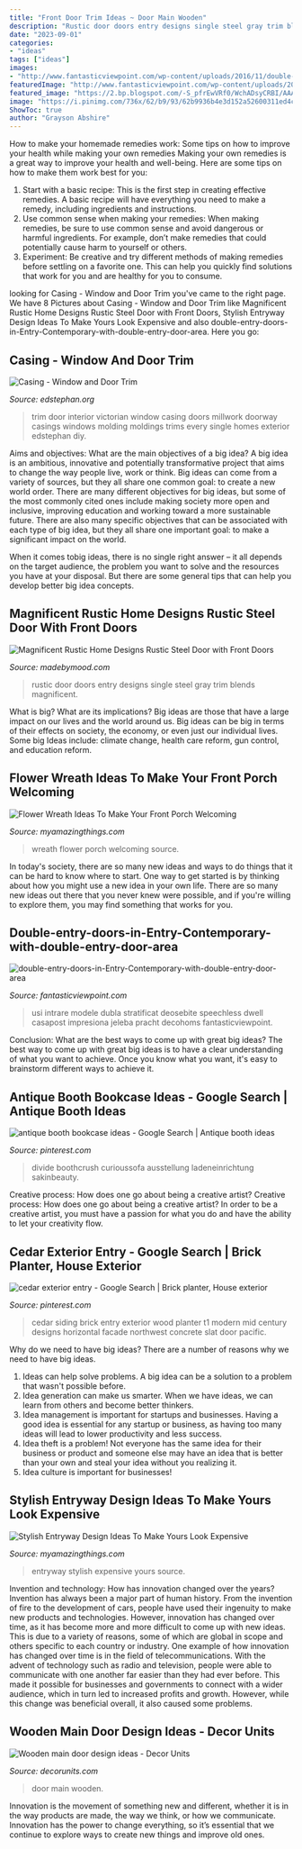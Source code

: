 ```yaml
---
title: "Front Door Trim Ideas ~ Door Main Wooden"
description: "Rustic door doors entry designs single steel gray trim blends magnificent"
date: "2023-09-01"
categories:
- "ideas"
tags: ["ideas"]
images:
- "http://www.fantasticviewpoint.com/wp-content/uploads/2016/11/double-entry-doors-in-Entry-Contemporary-with-double-entry-door-area-rug-7.jpg"
featuredImage: "http://www.fantasticviewpoint.com/wp-content/uploads/2016/11/double-entry-doors-in-Entry-Contemporary-with-double-entry-door-area-rug-7.jpg"
featured_image: "https://2.bp.blogspot.com/-S_pfrEwVRf0/WchADsyCRBI/AAAAAAAA66Y/wunRb9VodtoxQn2J9lnkBMB7_QERP__bgCLcBGAs/s1600/15.jpg"
image: "https://i.pinimg.com/736x/62/b9/93/62b9936b4e3d152a52600311ed4c2054.jpg"
ShowToc: true
author: "Grayson Abshire"
---
```



How to make your homemade remedies work: Some tips on how to improve your health while making your own remedies
Making your own remedies is a great way to improve your health and well-being. Here are some tips on how to make them work best for you: 
1. Start with a basic recipe: This is the first step in creating effective remedies. A basic recipe will have everything you need to make a remedy, including ingredients and instructions. 
2. Use common sense when making your remedies: When making remedies, be sure to use common sense and avoid dangerous or harmful ingredients. For example, don’t make remedies that could potentially cause harm to yourself or others. 
3. Experiment: Be creative and try different methods of making remedies before settling on a favorite one. This can help you quickly find solutions that work for you and are healthy for you to consume.

	

		
looking for Casing - Window and Door Trim you've came to the right page. We have 8 Pictures about Casing - Window and Door Trim like Magnificent Rustic Home Designs Rustic Steel Door with Front Doors, Stylish Entryway Design Ideas To Make Yours Look Expensive and also double-entry-doors-in-Entry-Contemporary-with-double-entry-door-area. Here you go:
		
    
## Casing - Window And Door Trim

<img loading=lazy src="http://www.edstephan.org/woodworking/trim3.jpg" onerror="this.onerror=null;this.src='https://tse2.mm.bing.net/th?id=OIP.MwXBhsSZwEzpp47NLbvUTgHaJ4&amp;pid=15.1';" alt="Casing - Window and Door Trim">

_Source: edstephan.org_

>trim door interior victorian window casing doors millwork doorway casings windows molding moldings trims every single homes exterior edstephan diy. 

	

Aims and objectives: What are the main objectives of a big idea?
A big idea is an ambitious, innovative and potentially transformative project that aims to change the way people live, work or think. Big ideas can come from a variety of sources, but they all share one common goal: to create a new world order.
There are many different objectives for big ideas, but some of the most commonly cited ones include making society more open and inclusive, improving education and working toward a more sustainable future. There are also many specific objectives that can be associated with each type of big idea, but they all share one important goal: to make a significant impact on the world.



When it comes tobig ideas, there is no single right answer – it all depends on the target audience, the problem you want to solve and the resources you have at your disposal. But there are some general tips that can help you develop better big idea concepts.

    
## Magnificent Rustic Home Designs Rustic Steel Door With Front Doors

<img loading=lazy src="https://madebymood.com/wp-content/uploads/2019/10/Magnificent-Rustic-Home-Designs-Rustic-Steel-Door-With-Entry-Door-Designs-And-Front-Doors-Black-Front-Door-Designs-Ideas-Single-Entry-Doors-Gray.jpg" onerror="this.onerror=null;this.src='https://tse2.mm.bing.net/th?id=OIP.S4xGrANi09p9Mle9VA1JyAAAAA&amp;pid=15.1';" alt="Magnificent Rustic Home Designs Rustic Steel Door with Front Doors">

_Source: madebymood.com_

>rustic door doors entry designs single steel gray trim blends magnificent. 

	

What is big? What are its implications?
Big ideas are those that have a large impact on our lives and the world around us. Big ideas can be big in terms of their effects on society, the economy, or even just our individual lives. Some big Ideas include: climate change, health care reform, gun control, and education reform.

    
## Flower Wreath Ideas To Make Your Front Porch Welcoming

<img loading=lazy src="https://myamazingthings.com/wp-content/uploads/2017/07/flower-wreath-1.jpg" onerror="this.onerror=null;this.src='https://tse4.mm.bing.net/th?id=OIP.heR2IvaZF84yqQNwZIzEzwHaJ4&amp;pid=15.1';" alt="Flower Wreath Ideas To Make Your Front Porch Welcoming">

_Source: myamazingthings.com_

>wreath flower porch welcoming source. 

	

In today's society, there are so many new ideas and ways to do things that it can be hard to know where to start. One way to get started is by thinking about how you might use a new idea in your own life. There are so many new ideas out there that you never knew were possible, and if you're willing to explore them, you may find something that works for you.

    
## Double-entry-doors-in-Entry-Contemporary-with-double-entry-door-area

<img loading=lazy src="http://www.fantasticviewpoint.com/wp-content/uploads/2016/11/double-entry-doors-in-Entry-Contemporary-with-double-entry-door-area-rug-7.jpg" onerror="this.onerror=null;this.src='https://tse2.mm.bing.net/th?id=OIP.rsopjxHt0y9zSe-f-8eBkQHaLH&amp;pid=15.1';" alt="double-entry-doors-in-Entry-Contemporary-with-double-entry-door-area">

_Source: fantasticviewpoint.com_

>usi intrare modele dubla stratificat deosebite speechless dwell casapost impresiona jeleba pracht decohoms fantasticviewpoint. 

	

Conclusion: What are the best ways to come up with great big ideas?
The best way to come up with great big ideas is to have a clear understanding of what you want to achieve. Once you know what you want, it's easy to brainstorm different ways to achieve it.

    
## Antique Booth Bookcase Ideas - Google Search | Antique Booth Ideas

<img loading=lazy src="https://i.pinimg.com/736x/62/b9/93/62b9936b4e3d152a52600311ed4c2054.jpg" onerror="this.onerror=null;this.src='https://tse1.mm.bing.net/th?id=OIP.dCpuizhzal88B4k68D3DaQHaJ4&amp;pid=15.1';" alt="antique booth bookcase ideas - Google Search | Antique booth ideas">

_Source: pinterest.com_

>divide boothcrush curioussofa ausstellung ladeneinrichtung sakinbeauty. 

	

Creative process: How does one go about being a creative artist?
Creative process: How does one go about being a creative artist?
In order to be a creative artist, you must have a passion for what you do and have the ability to let your creativity flow.

    
## Cedar Exterior Entry - Google Search | Brick Planter, House Exterior

<img loading=lazy src="https://i.pinimg.com/736x/7b/50/ff/7b50ff6258b27ff543e7a3fdcef2647b.jpg" onerror="this.onerror=null;this.src='https://tse2.mm.bing.net/th?id=OIP.fXHtTmgNsP3kj6rPor2uAAHaLJ&amp;pid=15.1';" alt="cedar exterior entry - Google Search | Brick planter, House exterior">

_Source: pinterest.com_

>cedar siding brick entry exterior wood planter t1 modern mid century designs horizontal facade northwest concrete slat door pacific. 

	

Why do we need to have big ideas?
There are a number of reasons why we need to have big ideas. 
1. Ideas can help solve problems. A big idea can be a solution to a problem that wasn't possible before. 
2. Idea generation can make us smarter. When we have ideas, we can learn from others and become better thinkers. 
3. Idea management is important for startups and businesses. Having a good idea is essential for any startup or business, as having too many ideas will lead to lower productivity and less success. 
4. Idea theft is a problem! Not everyone has the same idea for their business or product and someone else may have an idea that is better than your own and steal your idea without you realizing it. 
5. Idea culture is important for businesses!

    
## Stylish Entryway Design Ideas To Make Yours Look Expensive

<img loading=lazy src="https://myamazingthings.com/wp-content/uploads/2017/08/entryway-ideas-4.png" onerror="this.onerror=null;this.src='https://tse4.mm.bing.net/th?id=OIP.9mAPYq5ZExoAWqMFmKdn7wHaLG&amp;pid=15.1';" alt="Stylish Entryway Design Ideas To Make Yours Look Expensive">

_Source: myamazingthings.com_

>entryway stylish expensive yours source. 

	

Invention and technology: How has innovation changed over the years?
Invention has always been a major part of human history. From the invention of fire to the development of cars, people have used their ingenuity to make new products and technologies. However, innovation has changed over time, as it has become more and more difficult to come up with new ideas. This is due to a variety of reasons, some of which are global in scope and others specific to each country or industry.
One example of how innovation has changed over time is in the field of telecommunications. With the advent of technology such as radio and television, people were able to communicate with one another far easier than they had ever before. This made it possible for businesses and governments to connect with a wider audience, which in turn led to increased profits and growth. However, while this change was beneficial overall, it also caused some problems.

    
## Wooden Main Door Design Ideas - Decor Units

<img loading=lazy src="https://2.bp.blogspot.com/-S_pfrEwVRf0/WchADsyCRBI/AAAAAAAA66Y/wunRb9VodtoxQn2J9lnkBMB7_QERP__bgCLcBGAs/s1600/15.jpg" onerror="this.onerror=null;this.src='https://tse2.mm.bing.net/th?id=OIP.0FzrS5UJSR-wwPzyf7o3QgHaLT&amp;pid=15.1';" alt="Wooden main door design ideas - Decor Units">

_Source: decorunits.com_

>door main wooden. 

	

Innovation is the movement of something new and different, whether it is in the way products are made, the way we think, or how we communicate. Innovation has the power to change everything, so it’s essential that we continue to explore ways to create new things and improve old ones.


